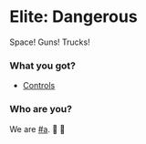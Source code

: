 # Elite: Dangerous

Space! Guns! Trucks!

### What you got?

  * [Controls](/binds)
  
### Who are you?

  We are [#a](http://ayp.wtf.cat/). :rocket: :dash:
